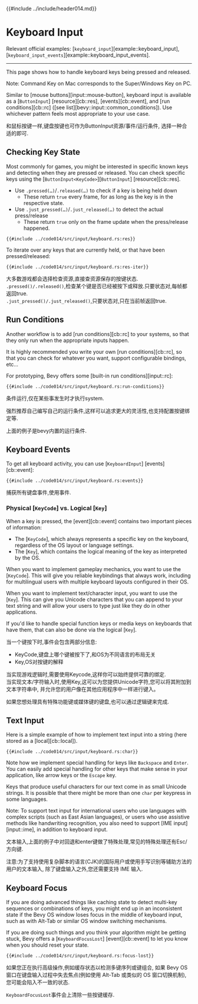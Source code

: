 {{#include ../include/header014.md}}

# Keyboard Input

Relevant official examples:
[`keyboard_input`][example::keyboard_input],
[`keyboard_input_events`][example::keyboard_input_events].

---

This page shows how to handle keyboard keys being pressed and released.

Note: Command Key on Mac corresponds to the Super/Windows Key on PC.

Similar to [mouse buttons][input::mouse-button], keyboard input is available
as a [`ButtonInput`] [resource][cb::res], [events][cb::event], and [run
conditions][cb::rc] ([see list][bevy::input::common_conditions]). Use
whichever pattern feels most appropriate to your use case.

和鼠标按键一样,键盘按键也可作为ButtonInput资源/事件/运行条件, 选择一种合适的即可.

## Checking Key State

Most commonly for games, you might be interested in specific known keys and
detecting when they are pressed or released. You can check specific keys
using the [`ButtonInput<KeyCode>`][`ButtonInput`] [resource][cb::res].

 - Use `.pressed(…)`/`.released(…)` to check if a key is being held down
   - These return `true` every frame, for as long as the key is in the respective state.
 - Use `.just_pressed(…)`/`.just_released(…)` to detect the actual press/release
   - These return `true` only on the frame update when the press/release happened.

```rust,no_run,noplayground
{{#include ../code014/src/input/keyboard.rs:res}}
```

To iterate over any keys that are currently held, or that have been pressed/released:

```rust,no_run,noplayground
{{#include ../code014/src/input/keyboard.rs:res-iter}}
```

大多数游戏都会选择检查资源,直接查资源保存的按键状态.  
`.pressed()/.released()`,检查某个键是否已经被按下或释放.只要状态对,每帧都返回true.  
`.just_pressed()/.just_released()`,只要状态对,只在当前帧返回true.

## Run Conditions

Another workflow is to add [run conditions][cb::rc] to your systems,
so that they only run when the appropriate inputs happen.

It is highly recommended you write your own [run conditions][cb::rc],
so that you can check for whatever you want, support configurable bindings, etc…

For prototyping, Bevy offers some [built-in run conditions][input::rc]:

```rust,no_run,noplayground
{{#include ../code014/src/input/keyboard.rs:run-conditions}}
```

条件运行,仅在某些事发生时才执行system.

强烈推荐自己编写自己的运行条件,这样可以追求更大的灵活性,也支持配置按键绑定等.

上面的例子是bevy内置的运行条件.

## Keyboard Events

To get all keyboard activity, you can use [`KeyboardInput`] [events][cb::event]:

```rust,no_run,noplayground
{{#include ../code014/src/input/keyboard.rs:events}}
```

捕获所有键盘事件,使用事件.

### Physical [`KeyCode`] vs. Logical [`Key`]

When a key is pressed, the [event][cb::event] contains two important pieces of information:
 - The [`KeyCode`], which always represents a specific key on the keyboard,
   regardless of the OS layout or language settings.
 - The [`Key`], which contains the logical meaning of the key as interpreted by the OS.

When you want to implement gameplay mechanics, you want to use the [`KeyCode`].
This will give you reliable keybindings that always work, including for multilingual
users with multiple keyboard layouts configured in their OS.

When you want to implement text/character input, you want to use the [`Key`].
This can give you Unicode characters that you can append to your text string and
will allow your users to type just like they do in other applications.

If you'd like to handle special function keys or media keys on keyboards that
have them, that can also be done via the logical [`Key`].

当一个键按下时,事件会包含两部分信息:
 - KeyCode,键盘上哪个键被按下了,和OS为不同语言的布局无关
 - Key,OS对按键的解释

当实现游戏逻辑时,需要使用Keycode,这样你可以始终提供可靠的绑定.  
当实现文本/字符输入时,使用Key,这可以为您提供Unicode字符,您可以将其附加到文本字符串中,
并允许您的用户像在其他应用程序中一样进行键入。

如果您想处理具有特殊功能键或媒体键的键盘,也可以通过逻辑键来完成.

## Text Input

Here is a simple example of how to implement text input into a string (here
stored as a [local][cb::local]).

```rust,no_run,noplayground
{{#include ../code014/src/input/keyboard.rs:char}}
```

Note how we implement special handling for keys like `Backspace` and `Enter`.
You can easily add special handling for other keys that make sense in your
application, like arrow keys or the `Escape` key.

Keys that produce useful characters for our text come in as small Unicode
strings. It is possible that there might be more than one `char` per keypress
in some languages.

Note: To support text input for international users who use languages
with complex scripts (such as East Asian languages), or users who use
assistive methods like handwriting recognition, you also need to support
[IME input][input::ime], in addition to keyboard input.

文本输入,上面的例子中对回退和enter键做了特殊处理,常见的特殊处理还有Esc/方向键.

注意:为了支持使用复杂脚本的语言(CJK)的国际用户或使用手写识别等辅助方法的用户的文本输入,
除了键盘输入之外,您还需要支持 IME 输入.

## Keyboard Focus

If you are doing advanced things like caching state to detect multi-key
sequences or combinations of keys, you might end up in an inconsistent
state if the Bevy OS window loses focus in the middle of keyboard input,
such as with Alt-Tab or similar OS window switching mechanisms.

If you are doing such things and you think your algorithm might be getting
stuck, Bevy offers a [`KeyboardFocusLost`] [event][cb::event] to let you
know when you should reset your state.

```rust,no_run,noplayground
{{#include ../code014/src/input/keyboard.rs:focus-lost}}
```

如果您正在执行高级操作,例如缓存状态以检测多键序列或键组合,
如果 Bevy OS 窗口在键盘输入过程中失去焦点(例如使用 Alt-Tab 或类似的 OS 窗口切换机制),
您可能会陷入不一致的状态.

`KeyboardFocusLost`事件会上清除一些按键缓存.
